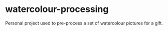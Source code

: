 # watercolour-processing
Personal project used to pre-process a set of watercolour pictures for a gift.
